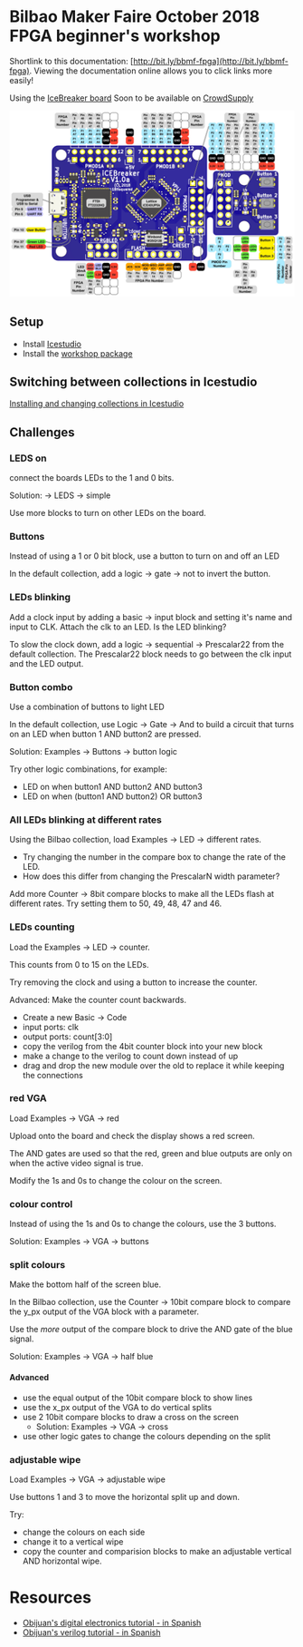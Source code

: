 # Bilbao Maker Faire October 2018 FPGA beginner's workshop 
Shortlink to this documentation: [http://bit.ly/bbmf-fpga](http://bit.ly/bbmf-fpga). Viewing the documentation online allows you to click links more easily!

Using the [IceBreaker board](https://github.com/icebreaker-fpga/icebreaker)
Soon to be available on [CrowdSupply](https://www.crowdsupply.com/1bitsquared/icebreaker-fpga)

![pinout](images/icebreaker-v1-0a-legend.jpg)

## Setup

* Install [Icestudio](https://github.com/FPGAwars/icestudio#installation)
* Install the [workshop package](https://github.com/mattvenn/collection-bilbao-makerfaire-2018/archive/master.zip)

## Switching between collections in Icestudio

[Installing and changing collections in Icestudio](https://github.com/Obijuan/digital-electronics-with-open-FPGAs-tutorial/wiki/Video-5:-Colecciones-en-Icestudio#instalaci%C3%B3n)


## Challenges

### LEDS on

connect the boards LEDs to the 1 and 0 bits.

Solution: -> LEDS -> simple

Use more blocks to turn on other LEDs on the board.

### Buttons

Instead of using a 1 or 0 bit block, use a button to turn on and off an LED

In the default collection, add a logic -> gate -> not to invert the button.

### LEDs blinking

Add a clock input by adding a basic -> input block and setting it's name and input to CLK.
Attach the clk to an LED. Is the LED blinking?

To slow the clock down, add a logic -> sequential -> Prescalar22 from the default collection.
The Prescalar22 block needs to go between the clk input and the LED output.

### Button combo

Use a combination of buttons to light LED

In the default collection, use Logic -> Gate -> And to build a circuit that turns
on an LED when button 1 AND button2 are pressed.

Solution: Examples -> Buttons -> button logic

Try other logic combinations, for example:

* LED on when button1 AND button2 AND button3
* LED on when (button1 AND button2) OR button3 

### All LEDs blinking at different rates

Using the Bilbao collection, load Examples -> LED -> different rates.

* Try changing the number in the compare box to change the rate of the LED.
* How does this differ from changing the PrescalarN width parameter?

Add more Counter -> 8bit compare blocks to make all the LEDs flash at different rates.
Try setting them to 50, 49, 48, 47 and 46.

### LEDs counting

Load the Examples -> LED -> counter.

This counts from 0 to 15 on the LEDs.

Try removing the clock and using a button to increase the counter.

Advanced: Make the counter count backwards.

* Create a new Basic -> Code
* input ports: clk
* output ports: count[3:0]
* copy the verilog from the 4bit counter block into your new block
* make a change to the verilog to count down instead of up
* drag and drop the new module over the old to replace it while keeping the connections

### red VGA

Load Examples -> VGA -> red

Upload onto the board and check the display shows a red screen.

The AND gates are used so that the red, green and blue outputs are only on when the active video signal is true.

Modify the 1s and 0s to change the colour on the screen.

### colour control

Instead of using the 1s and 0s to change the colours, use the 3 buttons.

Solution: Examples -> VGA -> buttons

### split colours

Make the bottom half of the screen blue.

In the Bilbao collection, use the Counter -> 10bit compare block to compare the y_px output of the VGA block with a parameter.

Use the *more* output of the compare block to drive the AND gate of the blue signal.

Solution: Examples -> VGA -> half blue

#### Advanced

* use the equal output of the 10bit compare block to show lines
* use the x_px output of the VGA to do vertical splits
* use 2 10bit compare blocks to draw a cross on the screen
	* Solution: Examples -> VGA -> cross
* use other logic gates to change the colours depending on the split

### adjustable wipe

Load Examples -> VGA -> adjustable wipe 

Use buttons 1 and 3 to move the horizontal split up and down.

Try:

* change the colours on each side
* change it to a vertical wipe
* copy the counter and comparision blocks to make an adjustable vertical AND horizontal wipe.

# Resources

* [Obijuan's digital electronics tutorial - in Spanish](https://github.com/Obijuan/digital-electronics-with-open-FPGAs-tutorial/wiki)
* [Obijuan's verilog tutorial - in Spanish](https://github.com/Obijuan/open-fpga-verilog-tutorial/wiki)
